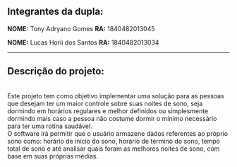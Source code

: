 ## Integrantes da dupla:

**NOME:** Tony Adryano Gomes
**RA:** 1840482013045

**NOME:** Lucas Horii dos Santos
**RA:** 1840482013034

---

## Descrição do projeto:<br/>
<br/>
Este projeto tem como objetivo implementar uma solução para as pessoas que desejam ter um maior controle sobre suas noites de sono, seja dormindo em horários regulares e melhor definidos ou simplesmente dormindo mais caso a pessoa não costume dormir o mínimo necessário para ter uma rotina saudável.<br/>
O software irá permitir que o usuário armazene dados referentes ao próprio sono como: horário de início do sono, horário de término do sono, tempo total de sono e até analisar quais foram as melhores noites de sono, com base em suas próprias médias.

